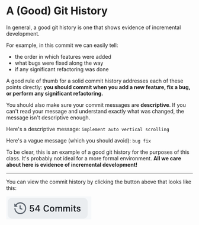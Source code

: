 # A (Good) Git History

In general, a good git history is one that shows evidence of incremental development.  

For example, in this commit we can easily tell:
- the order in which features were added
- what bugs were fixed along the way
- if any significant refactoring was done 

A good rule of thumb for a solid commit history addresses each of these points directly: **you should commit when you add a new feature, fix a bug, or perform any significant refactoring.**

You should also make sure your commit messages are **descriptive**. If you can't read your message and understand exactly what was changed, the message isn't descriptive enough.

Here's a descriptive message: `implement auto vertical scrolling`

Here's a vague message (which you should avoid): `bug fix`

To be clear, this is an example of a good git history for the purposes of this class. It's probably not ideal for a more formal environment. **All we care about here is evidence of incremental development!**

---

You can view the commit history by clicking the button above that looks like this:

![button](./commit-history-button.png)